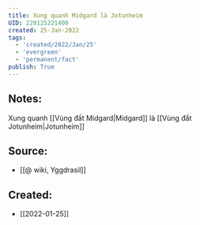 ```yaml
---
title: Xung quanh Midgard là Jotunheim
UID: 220125221400
created: 25-Jan-2022
tags:
  - 'created/2022/Jan/25'
  - 'evergreen'
  - 'permanent/fact'
publish: True
---
```

## Notes:
Xung quanh [[Vùng đất Midgard|Midgard]] là [[Vùng đất Jotunheim|Jotunheim]]

## Source:
- [[@ wiki, Yggdrasil]]


## Created:
- [[2022-01-25]]
